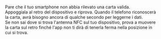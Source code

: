 Pare che il tuo smartphone non abbia rilevato una carta valida.  
Appoggiala al retro del dispositivo e riprova. Quando il telefono riconoscerà la carta, avrà bisogno ancora di qualche secondo per leggerne i dati.  
Se non sai dove si trova l'antenna NFC sul tuo dispositivo, prova a muovere la carta sul retro finché l'app non ti dirà di tenerla ferma nella posizione in cui si trova.
